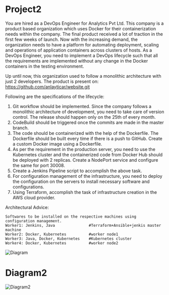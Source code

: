 # Project2

You are hired as a DevOps Engineer for Analytics Pvt Ltd. This company is a product based organization which uses Docker for their containerization needs within the company. The final product received a lot of traction in the first few weeks of launch. Now with the increasing demand, the organization needs to have a platform for automating deployment, scaling and operations of application containers across clusters of hosts. As a DevOps Engineer, you need to implement a DevOps lifecycle such that all the requirements are implemented without any change in the Docker containers in the testing environment.

Up until now, this organization used to follow a monolithic architecture with just 2 developers. The product is present on: https://github.com/anlayticar/website.git

Following are the specifications of the lifecycle:

1.	Git workflow should be implemented. Since the company follows a monolithic architecture of development, you need to take care of 
    version control. The release should happen only on the 25th of every month.
2.	CodeBuild should be triggered once the commits are made in the master branch.
3.	The code should be containerized with the help of the Dockerfile. The Dockerfile should be built every time if there is a push to 
    GitHub. Create a custom Docker image using a Dockerfile.
4.	As per the requirement in the production server, you need to use the Kubernetes cluster and the containerized code from Docker Hub 
    should be deployed with 2 replicas. Create a NodePort service and configure the same for port 30008.
5.	Create a Jenkins Pipeline script to accomplish the above task.
6.	For configuration management of the infrastructure, you need to deploy the configuration on the servers to install necessary software 
    and configurations.
7.	Using Terraform, accomplish the task of infrastructure creation in the AWS cloud provider.

Architectural Advice:

    Softwares to be installed on the respective machines using configuration management.
    Worker1: Jenkins, Java               #Terraform+Ansible+jenkis master machine
    Worker2: Docker, Kubernetes          #worker node1
    Worker3: Java, Docker, Kubernetes    #Kubernetes cluster
    Worker4: Docker, Kubernetes          #worker node2  
    
![Diagram](https://github.com/sharfuddin1986/Project2/assets/106474548/639d0098-3ae2-49a7-a7be-6c8d2ce1bf35)

#  Diagram2

![Diagram2](https://github.com/sharfuddin1986/Project2/assets/106474548/c5510ff3-09ad-4128-9e35-4c63f19aa70a)


    
    


